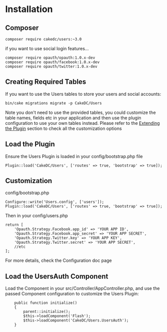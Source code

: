 Installation
============

Composer
------

```
composer require cakedc/users:~3.0
```

if you want to use social login features...

```
composer require opauth/opauth:1.0.x-dev
composer require opauth/facebook:1.0.x-dev
composer require opauth/twitter:1.0.x-dev
```

Creating Required Tables
------------------------
If you want to use the Users tables to store your users and social accounts:

```
bin/cake migrations migrate -p CakeDC/Users
```

Note you don't need to use the provided tables, you could customize the table names, fields etc in your
application and then use the plugin configuration to use your own tables instead. Please refer to the [Extending the Plugin](Extending-the-Plugin.md)
section to check all the customization options

Load the Plugin
-----------

Ensure the Users Plugin is loaded in your config/bootstrap.php file

```
Plugin::load('CakeDC/Users', ['routes' => true, 'bootstrap' => true]);
```

Customization
----------

config/bootstrap.php
```
Configure::write('Users.config', ['users']);
Plugin::load('CakeDC/Users', ['routes' => true, 'bootstrap' => true]);
```

Then in your config/users.php
```
return [
    'Opauth.Strategy.Facebook.app_id' => 'YOUR APP ID',
    'Opauth.Strategy.Facebook.app_secret' => 'YOUR APP SECRET',
    'Opauth.Strategy.Twitter.key' => 'YOUR APP KEY',
    'Opauth.Strategy.Twitter.secret' => 'YOUR APP SECRET',
    //etc
];
```

For more details, check the Configuration doc page

Load the UsersAuth Component
---------------------

Load the Component in your src/Controller/AppController.php, and use the passed Component configuration to customize the Users Plugin:

```
    public function initialize()
    {
        parent::initialize();
        $this->loadComponent('Flash');
        $this->loadComponent('CakeDC/Users.UsersAuth');
    }
```
